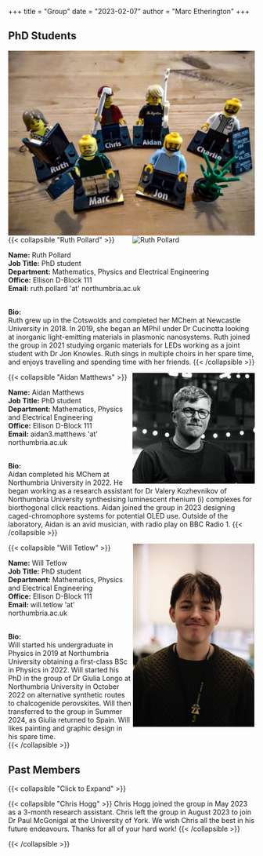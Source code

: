 +++
title = "Group"
date = "2023-02-07"
author = "Marc Etherington"
+++

## PhD Students

<img src="https://github.com/marc-k-etherington/marc-k-etherington.github.io/blob/main/content/images/group/Group_Lego.jpg?raw=true" alt="Lego" width="1000" height="auto" style="float:right">

{{< collapsible "Ruth Pollard" >}}
<img src="https://github.com/marc-k-etherington/marc-k-etherington.github.io/blob/main/content/images/group/Ruth_Profile.jpg?raw=true" alt="Ruth Pollard" width="250" height="auto" style="float:right">


<b>Name:</b> Ruth Pollard
<br>
<b>Job Title:</b> PhD student
<br>
<b>Department:</b> Mathematics, Physics and Electrical Engineering
<br>
<b>Office:</b> Ellison D-Block 111
<br>
<b>Email:</b> ruth.pollard 'at' northumbria.ac.uk
<br>
<br>

<b>Bio:</b>
<br>
Ruth grew up in the Cotswolds and completed her MChem at Newcastle University in 2018. In 2019, she began an MPhil under Dr Cucinotta looking at inorganic light-emitting materials in plasmonic nanosystems. Ruth joined the group in 2021 studying organic materials for LEDs working as a joint student with Dr Jon Knowles. Ruth sings in multiple choirs in her spare time, and enjoys travelling and spending time with her friends. 
{{< /collapsible >}}



{{< collapsible "Aidan Matthews" >}}
<img src="https://github.com/marc-k-etherington/marc-k-etherington.github.io/blob/main/content/images/group/Aidan_Matthews_Photo.png?raw=true" alt="Aidan Matthews" width="250" height="auto" style="float:right">


<b>Name:</b> Aidan Matthews
<br>
<b>Job Title:</b> PhD student
<br>
<b>Department:</b> Mathematics, Physics and Electrical Engineering
<br>
<b>Office:</b> Ellison D-Block 111
<br>
<b>Email:</b> aidan3.matthews 'at' northumbria.ac.uk
<br>
<br>

<b>Bio:</b>
<br>
Aidan completed his MChem at Northumbria University in 2022. He began working as a research assistant for Dr Valery Kozhevnikov of Northumbria University synthesising luminescent rhenium (i) complexes for biorthogonal click reactions. Aidan joined the group in 2023 designing caged-chromophore systems for potential OLED use. Outside of the laboratory, Aidan is an avid musician, with radio play on BBC Radio 1.
{{< /collapsible >}}

{{< collapsible "Will Tetlow" >}}
<img src="https://github.com/marc-k-etherington/marc-k-etherington.github.io/blob/main/content/images/group/will_photo.png?raw=true" alt="Will Tetlow" width="250" height="auto" style="float:right">

<b>Name:</b> Will Tetlow
<br>
<b>Job Title:</b> PhD student
<br>
<b>Department:</b> Mathematics, Physics and Electrical Engineering
<br>
<b>Office:</b> Ellison D-Block 111
<br>
<b>Email:</b> will.tetlow 'at' northumbria.ac.uk
<br>
<br>

<b>Bio:</b>
<br>
Will started his undergraduate in Physics in 2019 at Northumbria University obtaining a first-class BSc in Physics in 2022. Will started his PhD in the group of Dr Giulia Longo at Northumbria University in October 2022 on alternative synthetic routes to chalcogenide perovskites. Will then transferred to the group in Summer 2024, as Giulia returned to Spain. Will likes painting and graphic design in his spare time.  
{{< /collapsible >}}

## Past Members


{{< collapsible "Click to Expand" >}}


{{< collapsible "Chris Hogg" >}}
Chris Hogg joined the group in May 2023 as a 3-month research assistant. Chris left the group in August 2023 to join Dr Paul McGonigal at the University of York. We wish Chris all the best in his future endeavours. Thanks for all of your hard work!
{{< /collapsible >}}



{{< /collapsible >}}
